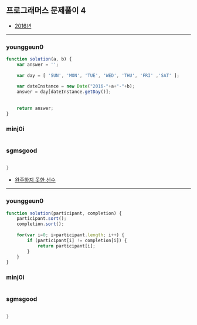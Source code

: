 ## 프로그래머스 문제풀이 4

* [2016년](https://programmers.co.kr/learn/courses/30/lessons/12901)

---

### younggeun0

```javascript
function solution(a, b) {
    var answer = '';
    
    var day = [ 'SUN', 'MON', 'TUE', 'WED', 'THU', 'FRI' ,'SAT' ];
    
    var dateInstance = new Date("2016-"+a+"-"+b);
    answer = day[dateInstance.getDay()];
    
    
    return answer;
}
```

### minj0i

```JAVA

```

### sgmsgood

```java

}
```

* [완주하지 못한 선수](https://programmers.co.kr/learn/courses/30/lessons/42576)

---

### younggeun0

```javascript
function solution(participant, completion) {
    participant.sort();
    completion.sort();
    
    for(var i=0; i<participant.length; i++) {
        if (participant[i] != completion[i]) {
            return participant[i];
        }
    }
}
```

### minj0i

```JAVA

```

### sgmsgood

```java

}
```



